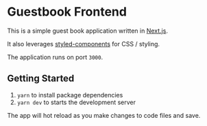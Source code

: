 # Guestbook Frontend

This is a simple guest book application written in [Next.js](https://nextjs.org/).

It also leverages [styled-components](https://styled-components.com/) for CSS / styling.

The application runs on port `3000`.

## Getting Started

1. `yarn` to install package dependencies
2. `yarn dev` to starts the development server

The app will hot reload as you make changes to code files and save.
